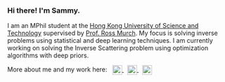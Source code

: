 ### Hi there! I'm Sammy.
I am an MPhil student at the <a href="https://hkust.edu.hk/home">Hong Kong University of Science and Technology</a> supervised by <a href="https://eermurch.home.ece.ust.hk/">Prof. Ross Murch</a>. My focus is solving inverse problems using statistical and deep learning techniques. I am currently working on solving the Inverse Scattering problem using optimization algorithms with deep priors.

More about me and my work here:
&nbsp;
<a href="https://www.linkedin.com/in/samruddhi-deshmukh-45862665/">
  <img align="center" alt="Samruddhi's LinkedIn" width="22px" src="https://raw.githubusercontent.com/peterthehan/peterthehan/master/assets/linkedin.svg" />
</a>
&nbsp;
<a href="https://scholar.google.com/citations?user=LFp6xfUAAAAJ&hl=en">
  <img align="center" alt="Samruddhi's Google Scholar" width="22px" src="https://user-images.githubusercontent.com/5306916/139717437-166b5c51-1dd7-4686-be42-b82c50b677f9.png" />
</a>
&nbsp;
<a href="https://github.com/dsamruddhi">
  <img align="center" alt="Samruddhi's GitHub" width="22px" src="https://raw.githubusercontent.com/peterthehan/peterthehan/master/assets/github.svg" />
</a>



<!--
**dsamruddhi/dsamruddhi** is a ✨ _special_ ✨ repository because its `README.md` (this file) appears on your GitHub profile.

Here are some ideas to get you started:

- 🔭 I’m currently working on ...
- 🌱 I’m currently learning ...
- 👯 I’m looking to collaborate on ...
- 🤔 I’m looking for help with ...
- 💬 Ask me about ...
- 📫 How to reach me: ...
- 😄 Pronouns: ...
- ⚡ Fun fact: ...
-->
